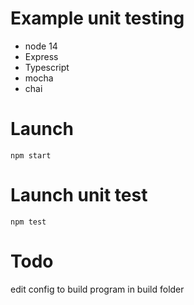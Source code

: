 # Example unit testing

- node 14
- Express
- Typescript
- mocha
- chai

# Launch

`npm start`

# Launch unit test

`npm test`

# Todo

edit config to build program in build folder
